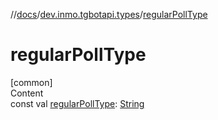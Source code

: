 //[docs](../../index.md)/[dev.inmo.tgbotapi.types](index.md)/[regularPollType](regular-poll-type.md)



# regularPollType  
[common]  
Content  
const val [regularPollType](regular-poll-type.md): [String](https://kotlinlang.org/api/latest/jvm/stdlib/kotlin/-string/index.html)  



